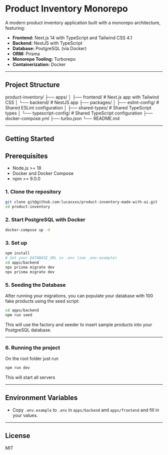 # Product Inventory Monorepo

A modern product inventory application built with a monorepo architecture, featuring:

- **Frontend:** Next.js 14 with TypeScript and Tailwind CSS 4.1
- **Backend:** NestJS with TypeScript
- **Database:** PostgreSQL (via Docker)
- **ORM:** Prisma
- **Monorepo Tooling:** Turborepo
- **Containerization:** Docker

---

## Project Structure
product-inventory/
├── apps/
│ ├── frontend/ # Next.js app with Tailwind CSS
│ └── backend/ # NestJS app
├── packages/
│ ├── eslint-config/ # Shared ESLint configuration
│ ├── shared-types/ # Shared TypeScript types
│ └── typescript-config/ # Shared TypeScript configuration
├── docker-compose.yml
├── turbo.json
└── README.md


---

## Getting Started

## Prerequisites

- Node.js >= 18
- Docker and Docker Compose
- npm >= 9.0.0

### 1. Clone the repository

```sh
git clone git@github.com:lucasxxx/product-inventory-made-with-ai.git
cd product-inventory
```

### 2. Start PostgreSQL with Docker

```sh
docker-compose up -d
```

### 3. Set up 

```sh
npm install
# Set your DATABASE_URL in .env (see .env.example)
cd apps/backend
npx prisma migrate dev
npx prisma migrate dev
```


### 5. Seeding the Database

After running your migrations, you can populate your database with 100 fake products using the seed script:
```sh
cd apps/backend
npm run seed
```
This will use the factory and seeder to insert sample products into your PostgreSQL database.

---

### 6. Running the project

On the root folder just run
```sh
npm run dev
```
This will start all servers

---

## Environment Variables

- Copy `.env.example` to `.env` in `apps/backend` and `apps/frontend` and fill in your values.

---

## License

MIT